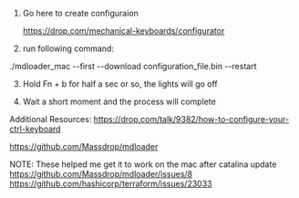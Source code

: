 1) Go here to create configuraion

	https://drop.com/mechanical-keyboards/configurator

2) run following command: 

./mdloader_mac --first --download configuration_file.bin --restart

3) Hold Fn + b for half a sec or so, the lights will go off 

4) Wait a short moment and the process will complete


Additional Resources:
https://drop.com/talk/9382/how-to-configure-your-ctrl-keyboard

https://github.com/Massdrop/mdloader

NOTE: These helped me get it to work on the mac after catalina update
https://github.com/Massdrop/mdloader/issues/8
https://github.com/hashicorp/terraform/issues/23033
